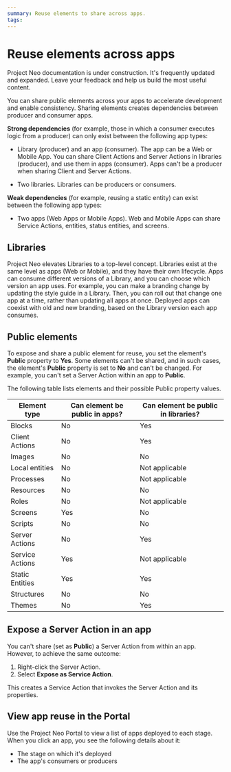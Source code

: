 ```yaml
---
summary: Reuse elements to share across apps.  
tags:
---
```


# Reuse elements across apps

<div class="info" markdown="1">

Project Neo documentation is under construction. It's frequently updated and expanded. Leave your feedback and help us build the most useful content.

</div>

You can share public elements across your apps to accelerate development and enable consistency. Sharing elements creates dependencies between producer and consumer apps.

**Strong dependencies** (for example, those in which a consumer executes logic from a producer) can only exist between the following app types:
 
* Library (producer) and an app (consumer). The app can be a Web or Mobile App. You can share Client Actions and Server Actions in libraries (producer), and use them in apps (consumer). Apps can't be a producer when sharing Client and Server Actions.

* Two libraries. Libraries can be producers or consumers.
 
**Weak dependencies** (for example, reusing a static entity) can exist between the following app types:
 
* Two apps (Web Apps or Mobile Apps). Web and Mobile Apps can share Service Actions, entities, status entities, and screens.

## Libraries
 
Project Neo elevates Libraries to a top-level concept. Libraries exist at the same level as apps (Web or Mobile), and they have their own lifecycle. Apps can consume different versions of a Library, and you can choose which version an app uses. For example, you can make a branding change by updating the style guide in a Library. Then, you can roll out that change one app at a time, rather than updating all apps at once. Deployed apps can coexist with old and new branding, based on the Library version each app consumes.
 
## Public elements
 
To expose and share a public element for reuse, you set the element's **Public** property to **Yes**. Some elements can't be shared, and in such cases, the element's **Public** property is set to **No** and can't be changed. For example, you can't set a Server Action within an app to **Public**.

The following table lists elements and their possible Public property values.
 
| Element type    | Can element be public in apps? | Can element be public in libraries? |
| --------------- | ------------------------------ | ----------------------------------- |
| Blocks          | No                             | Yes                                 |
| Client Actions  | No                             | Yes                                 |
| Images          | No                             | No                                  |
| Local entities  | No                             | Not applicable                      |
| Processes       | No                             | Not applicable                      |
| Resources       | No                             | No                                  |
| Roles           | No                             | Not applicable                      |
| Screens         | Yes                            | No                                  |
| Scripts         | No                             | No                                  |
| Server Actions  | No                             | Yes                                 |
| Service Actions | Yes                            | Not applicable                      |
| Static Entities | Yes                            | Yes                                 |
| Structures      | No                             | No                                  |
| Themes          | No                             | Yes                                 |
 
## Expose a Server Action in an app
 
You can't share (set as **Public**) a Server Action from within an app. However, to achieve the same outcome:
 
1. Right-click the Server Action.
2. Select **Expose as Service Action**.

This creates a Service Action that invokes the Server Action and its properties.  
 
## View app reuse in the Portal

Use the Project Neo Portal to view a list of apps deployed to each stage. When you click an app, you see the following details about it:

* The stage on which it's deployed
* The app's consumers or producers
